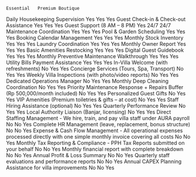 	Essential	Premium	Boutique
Daily Housekeeping Supervision	Yes	Yes	Yes
Guest Check-in & Check-out Assistance	Yes	Yes	Yes
Guest Support (8 AM – 8 PM)	Yes	24/7	24/7
Maintenance Coordination	Yes	Yes	Yes
Pool & Garden Scheduling	Yes	Yes	Yes
Booking Calendar Management	Yes	Yes	Yes
Monthly Stock Inventory	Yes	Yes	Yes
Laundry Coordination	Yes	Yes	Yes
Monthly Owner Report	Yes	Yes	Yes
Basic Amenities Restocking	Yes	Yes	Yes
Digital Guest Guidebook	Yes	Yes	Yes
Monthly Preventive Maintenance Walkthrough	Yes	Yes	Yes
Utility Bills Payment Assistance	Yes	Yes	Yes
In-Villa Welcome (with refreshments)	No	Yes	Yes
Concierge Services (Tours, Spa, Transport)	No	Yes	Yes
Weekly Villa Inspections (with photo/video reports)	No	Yes	Yes
Dedicated Operations Manager	No	Yes	Yes
Monthly Deep Cleaning Coordination	No	Yes	Yes
Priority Maintenance Response + Repairs Buffer (Rp 500,000/month included)	No	Yes	Yes
Personalized Guest Gifts	No	Yes	Yes
VIP Amenities (Premium toiletries & gifts – at cost)	No	Yes	Yes
Staff Hiring Assistance (optional)	No	Yes	Yes
Quarterly Performance Review	No	Yes	Yes
Local Authority Liaison (Banjar, licensing)	No	Yes	Yes
Direct Staffing Management - We hire, train, and pay villa staff under AURA payroll	No	No	Yes
Complete HR Management (leave, replacement, bonus structure)	No	No	Yes
Expense & Cash Flow Management - All operational expenses processed directly with one simple monthly invoice covering all costs	No	No	Yes
Monthly Tax Reporting & Compliance - PPH Tax Reports submitted on your behalf	No	No	Yes
Monthly financial report with complete breakdown	No	No	Yes
Annual Profit & Loss Summary	No	No	Yes
Quarterly staff evaluations and performance reports	No	No	Yes
Annual CAPEX Planning Assistance for villa improvements	No	No	Yes